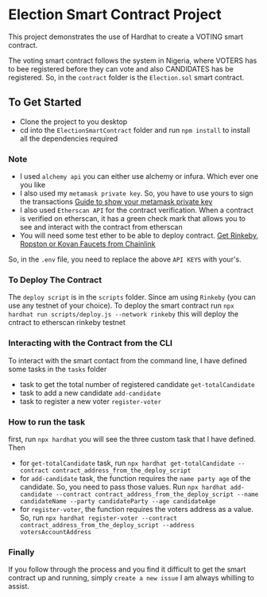 # Election Smart Contract Project

This project demonstrates the use of Hardhat to create a VOTING smart contract. 

The voting smart contract follows the system in Nigeria, where VOTERS has to bee registered before they can vote and also CANDIDATES has be registered. So, in the `contract` folder is the `Election.sol` smart contract.

## To Get Started

- Clone the project to you desktop
- cd into the `ElectionSmartContract` folder and run `npm install` to install all the dependencies required

### Note

- I used `alchemy api` you can either use alchemy or infura. Which ever one you like
- I also used my `metamask private key`. So, you have to use yours to sign the transactions [Guide to show your metamask private key](https://metamask.zendesk.com/hc/en-us/articles/360015289632-How-to-Export-an-Account-Private-Key)
- I also used `Etherscan API` for the contract verification. When a contract is verified on etherscan, it has a green check mark that allows you to see and interact with the contract from etherscan
- You will need some test ether to be able to deploy contract. [Get Rinkeby, Ropston or Kovan Faucets from Chainlink](https://faucets.chain.link/rinkeby)

So, in the `.env` file, you need to replace the above `API KEYS` with your's.

### To Deploy The Contract

The `deploy script` is in the `scripts` folder. Since am using `Rinkeby` (you can use any testnet of your choice). To deploy the smart contract run
`npx hardhat run scripts/deploy.js --network rinkeby` this will deploy the cntract to etherscan rinkeby testnet

### Interacting with the Contract from the CLI

To interact with the smart contact from the command line, I have defined some tasks in the `tasks` folder
- task to get the total number of registered candidate `get-totalCandidate`
- task to add a new candidate `add-candidate`
- task to register a new voter `register-voter`

### How to run the task

first, run `npx hardhat` you will see the three custom task that I have defined. Then

- for `get-totalCandidate` task, run `npx hardhat get-totalCandidate --contract contract_address_from_the_deploy_script`
- for `add-candidate` task, the function requires the `name party age` of the candidate. So, you need to pass those values. Run `npx hardhat add-candidate --contract contract_address_from_the_deploy_script --name candidateName --party candidateParty --age candidateAge`
- for `register-voter`, the function requires the voters address as a value. So, run `npx hardhat register-voter --contract contract_address_from_the_deploy_script --address votersAccountAddress`

### Finally
If you follow through the process and you find it difficult to get the smart contract up and running, simply `create a new issue` I am always whilling to assist.
